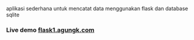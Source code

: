 aplikasi sederhana untuk mencatat data menggunakan flask dan database sqlite

### Live demo [flask1.agungk.com](https://flask1.agungk.com)